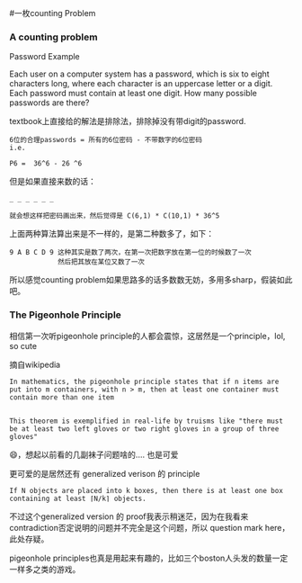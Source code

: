 #一枚counting Problem

### A counting problem

Password Example


Each user on a computer system has a password, which is six to eight characters long, where each character is an uppercase letter or a digit. Each password must contain at least one digit. How many possible passwords are there?


textbook上直接给的解法是排除法，排除掉没有带digit的password.


```
6位的合理passwords = 所有的6位密码 - 不带数字的6位密码
i.e.

P6 =  36^6 - 26 ^6

```

但是如果直接来数的话：


```
_ _ _ _ _ _

就会想这样把密码画出来，然后觉得是 C(6,1) * C(10,1) * 36^5

```

上面两种算法算出来是不一样的，是第二种数多了，如下：


```
9 A B C D 9 这种其实是数了两次，在第一次把数字放在第一位的时候数了一次
			然后把其放在某位又数了一次

```

所以感觉counting problem如果思路多的话多数数无妨，多用多sharp，假装如此吧。


### The Pigeonhole Principle

相信第一次听pigeonhole principle的人都会震惊，这居然是一个principle，lol, so cute

摘自wikipedia

```
In mathematics, the pigeonhole principle states that if n items are put into m containers, with n > m, then at least one container must contain more than one item


This theorem is exemplified in real-life by truisms like "there must be at least two left gloves or two right gloves in a group of three gloves"
```

😄，想起以前看的几副袜子问题啥的.... 也是可爱

更可爱的是居然还有 generalized verison 的 principle


```
If N objects are placed into k boxes, then there is at least one box containing at least ⌈N/k⌉ objects.

```
不过这个generalized version 的 proof我表示稍迷茫，因为在我看来contradiction否定说明的问题并不完全是这个问题，所以 question mark here，此处存疑。


pigeonhole principles也真是用起来有趣的，比如三个boston人头发的数量一定一样多之类的游戏。




